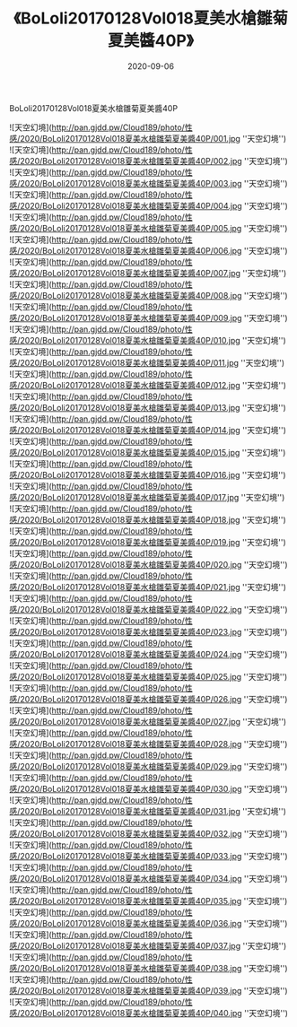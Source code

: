 ﻿---
layout: post
title:  《BoLoli20170128Vol018夏美水槍雛菊夏美醬40P》
date:   2020-09-06
img: http://pan.gjdd.pw/Cloud189/photo/性感/2020/BoLoli20170128Vol018夏美水槍雛菊夏美醬40P/000.jpg
categories: [美女, 清纯, 唯美]
---

BoLoli20170128Vol018夏美水槍雛菊夏美醬40P



![天空幻境](http://pan.gjdd.pw/Cloud189/photo/性感/2020/BoLoli20170128Vol018夏美水槍雛菊夏美醬40P/001.jpg ''天空幻境'') <br>
![天空幻境](http://pan.gjdd.pw/Cloud189/photo/性感/2020/BoLoli20170128Vol018夏美水槍雛菊夏美醬40P/002.jpg ''天空幻境'') <br>
![天空幻境](http://pan.gjdd.pw/Cloud189/photo/性感/2020/BoLoli20170128Vol018夏美水槍雛菊夏美醬40P/003.jpg ''天空幻境'') <br>
![天空幻境](http://pan.gjdd.pw/Cloud189/photo/性感/2020/BoLoli20170128Vol018夏美水槍雛菊夏美醬40P/004.jpg ''天空幻境'') <br>
![天空幻境](http://pan.gjdd.pw/Cloud189/photo/性感/2020/BoLoli20170128Vol018夏美水槍雛菊夏美醬40P/005.jpg ''天空幻境'') <br>
![天空幻境](http://pan.gjdd.pw/Cloud189/photo/性感/2020/BoLoli20170128Vol018夏美水槍雛菊夏美醬40P/006.jpg ''天空幻境'') <br>
![天空幻境](http://pan.gjdd.pw/Cloud189/photo/性感/2020/BoLoli20170128Vol018夏美水槍雛菊夏美醬40P/007.jpg ''天空幻境'') <br>
![天空幻境](http://pan.gjdd.pw/Cloud189/photo/性感/2020/BoLoli20170128Vol018夏美水槍雛菊夏美醬40P/008.jpg ''天空幻境'') <br>
![天空幻境](http://pan.gjdd.pw/Cloud189/photo/性感/2020/BoLoli20170128Vol018夏美水槍雛菊夏美醬40P/009.jpg ''天空幻境'') <br>
![天空幻境](http://pan.gjdd.pw/Cloud189/photo/性感/2020/BoLoli20170128Vol018夏美水槍雛菊夏美醬40P/010.jpg ''天空幻境'') <br>
![天空幻境](http://pan.gjdd.pw/Cloud189/photo/性感/2020/BoLoli20170128Vol018夏美水槍雛菊夏美醬40P/011.jpg ''天空幻境'') <br>
![天空幻境](http://pan.gjdd.pw/Cloud189/photo/性感/2020/BoLoli20170128Vol018夏美水槍雛菊夏美醬40P/012.jpg ''天空幻境'') <br>
![天空幻境](http://pan.gjdd.pw/Cloud189/photo/性感/2020/BoLoli20170128Vol018夏美水槍雛菊夏美醬40P/013.jpg ''天空幻境'') <br>
![天空幻境](http://pan.gjdd.pw/Cloud189/photo/性感/2020/BoLoli20170128Vol018夏美水槍雛菊夏美醬40P/014.jpg ''天空幻境'') <br>
![天空幻境](http://pan.gjdd.pw/Cloud189/photo/性感/2020/BoLoli20170128Vol018夏美水槍雛菊夏美醬40P/015.jpg ''天空幻境'') <br>
![天空幻境](http://pan.gjdd.pw/Cloud189/photo/性感/2020/BoLoli20170128Vol018夏美水槍雛菊夏美醬40P/016.jpg ''天空幻境'') <br>
![天空幻境](http://pan.gjdd.pw/Cloud189/photo/性感/2020/BoLoli20170128Vol018夏美水槍雛菊夏美醬40P/017.jpg ''天空幻境'') <br>
![天空幻境](http://pan.gjdd.pw/Cloud189/photo/性感/2020/BoLoli20170128Vol018夏美水槍雛菊夏美醬40P/018.jpg ''天空幻境'') <br>
![天空幻境](http://pan.gjdd.pw/Cloud189/photo/性感/2020/BoLoli20170128Vol018夏美水槍雛菊夏美醬40P/019.jpg ''天空幻境'') <br>
![天空幻境](http://pan.gjdd.pw/Cloud189/photo/性感/2020/BoLoli20170128Vol018夏美水槍雛菊夏美醬40P/020.jpg ''天空幻境'') <br>
![天空幻境](http://pan.gjdd.pw/Cloud189/photo/性感/2020/BoLoli20170128Vol018夏美水槍雛菊夏美醬40P/021.jpg ''天空幻境'') <br>
![天空幻境](http://pan.gjdd.pw/Cloud189/photo/性感/2020/BoLoli20170128Vol018夏美水槍雛菊夏美醬40P/022.jpg ''天空幻境'') <br>
![天空幻境](http://pan.gjdd.pw/Cloud189/photo/性感/2020/BoLoli20170128Vol018夏美水槍雛菊夏美醬40P/023.jpg ''天空幻境'') <br>
![天空幻境](http://pan.gjdd.pw/Cloud189/photo/性感/2020/BoLoli20170128Vol018夏美水槍雛菊夏美醬40P/024.jpg ''天空幻境'') <br>
![天空幻境](http://pan.gjdd.pw/Cloud189/photo/性感/2020/BoLoli20170128Vol018夏美水槍雛菊夏美醬40P/025.jpg ''天空幻境'') <br>
![天空幻境](http://pan.gjdd.pw/Cloud189/photo/性感/2020/BoLoli20170128Vol018夏美水槍雛菊夏美醬40P/026.jpg ''天空幻境'') <br>
![天空幻境](http://pan.gjdd.pw/Cloud189/photo/性感/2020/BoLoli20170128Vol018夏美水槍雛菊夏美醬40P/027.jpg ''天空幻境'') <br>
![天空幻境](http://pan.gjdd.pw/Cloud189/photo/性感/2020/BoLoli20170128Vol018夏美水槍雛菊夏美醬40P/028.jpg ''天空幻境'') <br>
![天空幻境](http://pan.gjdd.pw/Cloud189/photo/性感/2020/BoLoli20170128Vol018夏美水槍雛菊夏美醬40P/029.jpg ''天空幻境'') <br>
![天空幻境](http://pan.gjdd.pw/Cloud189/photo/性感/2020/BoLoli20170128Vol018夏美水槍雛菊夏美醬40P/030.jpg ''天空幻境'') <br>
![天空幻境](http://pan.gjdd.pw/Cloud189/photo/性感/2020/BoLoli20170128Vol018夏美水槍雛菊夏美醬40P/031.jpg ''天空幻境'') <br>
![天空幻境](http://pan.gjdd.pw/Cloud189/photo/性感/2020/BoLoli20170128Vol018夏美水槍雛菊夏美醬40P/032.jpg ''天空幻境'') <br>
![天空幻境](http://pan.gjdd.pw/Cloud189/photo/性感/2020/BoLoli20170128Vol018夏美水槍雛菊夏美醬40P/033.jpg ''天空幻境'') <br>
![天空幻境](http://pan.gjdd.pw/Cloud189/photo/性感/2020/BoLoli20170128Vol018夏美水槍雛菊夏美醬40P/034.jpg ''天空幻境'') <br>
![天空幻境](http://pan.gjdd.pw/Cloud189/photo/性感/2020/BoLoli20170128Vol018夏美水槍雛菊夏美醬40P/035.jpg ''天空幻境'') <br>
![天空幻境](http://pan.gjdd.pw/Cloud189/photo/性感/2020/BoLoli20170128Vol018夏美水槍雛菊夏美醬40P/036.jpg ''天空幻境'') <br>
![天空幻境](http://pan.gjdd.pw/Cloud189/photo/性感/2020/BoLoli20170128Vol018夏美水槍雛菊夏美醬40P/037.jpg ''天空幻境'') <br>
![天空幻境](http://pan.gjdd.pw/Cloud189/photo/性感/2020/BoLoli20170128Vol018夏美水槍雛菊夏美醬40P/038.jpg ''天空幻境'') <br>
![天空幻境](http://pan.gjdd.pw/Cloud189/photo/性感/2020/BoLoli20170128Vol018夏美水槍雛菊夏美醬40P/039.jpg ''天空幻境'') <br>
![天空幻境](http://pan.gjdd.pw/Cloud189/photo/性感/2020/BoLoli20170128Vol018夏美水槍雛菊夏美醬40P/040.jpg ''天空幻境'') <br>